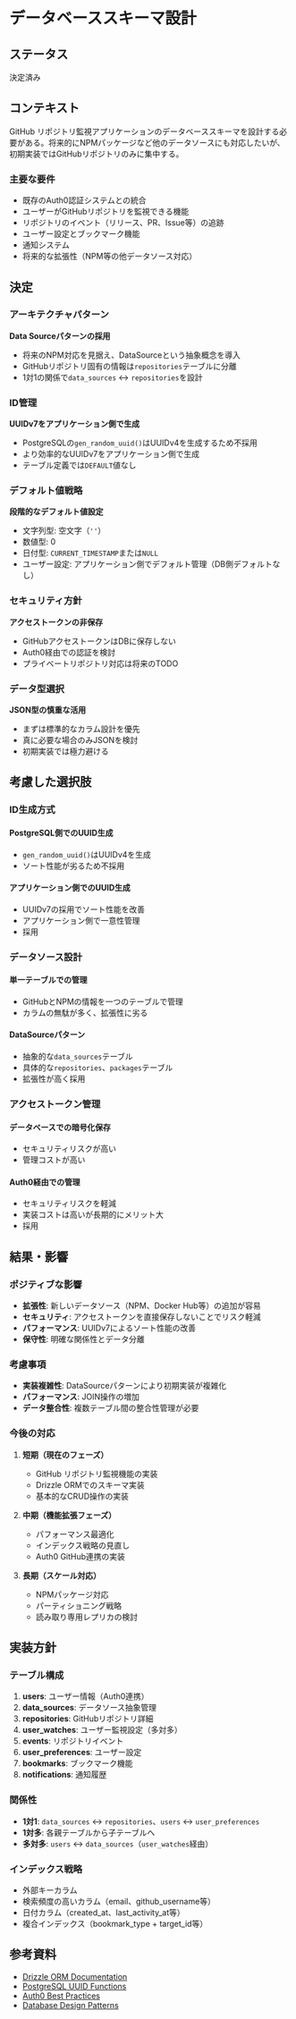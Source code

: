 # データベーススキーマ設計

## ステータス

決定済み

## コンテキスト

GitHub リポジトリ監視アプリケーションのデータベーススキーマを設計する必要がある。将来的にNPMパッケージなど他のデータソースにも対応したいが、初期実装ではGitHubリポジトリのみに集中する。

### 主要な要件

- 既存のAuth0認証システムとの統合
- ユーザーがGitHubリポジトリを監視できる機能
- リポジトリのイベント（リリース、PR、Issue等）の追跡
- ユーザー設定とブックマーク機能
- 通知システム
- 将来的な拡張性（NPM等の他データソース対応）

## 決定

### アーキテクチャパターン

**Data Sourceパターンの採用**
- 将来のNPM対応を見据え、DataSourceという抽象概念を導入
- GitHubリポジトリ固有の情報は`repositories`テーブルに分離
- 1対1の関係で`data_sources` ↔ `repositories`を設計

### ID管理

**UUIDv7をアプリケーション側で生成**
- PostgreSQLの`gen_random_uuid()`はUUIDv4を生成するため不採用
- より効率的なUUIDv7をアプリケーション側で生成
- テーブル定義では`DEFAULT`値なし

### デフォルト値戦略

**段階的なデフォルト値設定**
- 文字列型: 空文字（`''`）
- 数値型: 0
- 日付型: `CURRENT_TIMESTAMP`または`NULL`
- ユーザー設定: アプリケーション側でデフォルト管理（DB側デフォルトなし）

### セキュリティ方針

**アクセストークンの非保存**
- GitHubアクセストークンはDBに保存しない
- Auth0経由での認証を検討
- プライベートリポジトリ対応は将来のTODO

### データ型選択

**JSON型の慎重な活用**
- まずは標準的なカラム設計を優先
- 真に必要な場合のみJSONを検討
- 初期実装では極力避ける

## 考慮した選択肢

### ID生成方式

#### PostgreSQL側でのUUID生成
- `gen_random_uuid()`はUUIDv4を生成
- ソート性能が劣るため不採用

#### アプリケーション側でのUUID生成
- UUIDv7の採用でソート性能を改善
- アプリケーション側で一意性管理
- 採用

### データソース設計

#### 単一テーブルでの管理
- GitHubとNPMの情報を一つのテーブルで管理
- カラムの無駄が多く、拡張性に劣る

#### DataSourceパターン
- 抽象的な`data_sources`テーブル
- 具体的な`repositories`、`packages`テーブル
- 拡張性が高く採用

### アクセストークン管理

#### データベースでの暗号化保存
- セキュリティリスクが高い
- 管理コストが高い

#### Auth0経由での管理
- セキュリティリスクを軽減
- 実装コストは高いが長期的にメリット大
- 採用

## 結果・影響

### ポジティブな影響

- **拡張性**: 新しいデータソース（NPM、Docker Hub等）の追加が容易
- **セキュリティ**: アクセストークンを直接保存しないことでリスク軽減
- **パフォーマンス**: UUIDv7によるソート性能の改善
- **保守性**: 明確な関係性とデータ分離

### 考慮事項

- **実装複雑性**: DataSourceパターンにより初期実装が複雑化
- **パフォーマンス**: JOIN操作の増加
- **データ整合性**: 複数テーブル間の整合性管理が必要

### 今後の対応

1. **短期（現在のフェーズ）**
   - GitHub リポジトリ監視機能の実装
   - Drizzle ORMでのスキーマ実装
   - 基本的なCRUD操作の実装

2. **中期（機能拡張フェーズ）**
   - パフォーマンス最適化
   - インデックス戦略の見直し
   - Auth0 GitHub連携の実装

3. **長期（スケール対応）**
   - NPMパッケージ対応
   - パーティショニング戦略
   - 読み取り専用レプリカの検討

## 実装方針

### テーブル構成

1. **users**: ユーザー情報（Auth0連携）
2. **data_sources**: データソース抽象管理
3. **repositories**: GitHubリポジトリ詳細
4. **user_watches**: ユーザー監視設定（多対多）
5. **events**: リポジトリイベント
6. **user_preferences**: ユーザー設定
7. **bookmarks**: ブックマーク機能
8. **notifications**: 通知履歴

### 関係性

- **1対1**: `data_sources` ↔ `repositories`、`users` ↔ `user_preferences`
- **1対多**: 各親テーブルから子テーブルへ
- **多対多**: `users` ↔ `data_sources`（`user_watches`経由）

### インデックス戦略

- 外部キーカラム
- 検索頻度の高いカラム（email、github_username等）
- 日付カラム（created_at、last_activity_at等）
- 複合インデックス（bookmark_type + target_id等）

## 参考資料

- [Drizzle ORM Documentation](https://orm.drizzle.team/)
- [PostgreSQL UUID Functions](https://www.postgresql.org/docs/current/functions-uuid.html)
- [Auth0 Best Practices](https://auth0.com/docs/best-practices)
- [Database Design Patterns](https://www.martinfowler.com/articles/dblogic.html)